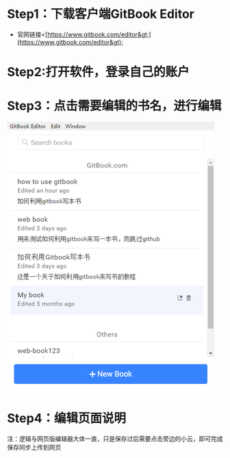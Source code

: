 # Step1：下载客户端GitBook Editor

* 官网链接&lt;[https://www.gitbook.com/editor&gt;](https://www.gitbook.com/editor&gt);

# Step2:打开软件，登录自己的账户

# Step3：点击需要编辑的书名，进行编辑

![](/assets/Gitbook客户端)

# Step4：编辑页面说明

注：逻辑与网页版编辑器大体一直，只是保存过后需要点击旁边的小云，即可完成保存同步上传到网页


